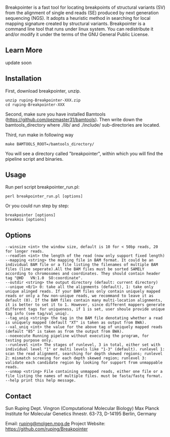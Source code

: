 Breakpointer is a fast tool for locating breakpoints of structural variants (SV) from the alignment of single end reads (SE) produced by next generation sequencing (NGS). It adopts a heuristic method in searching for local mapping signature created by structural variants. Breakpointer is a command line tool that runs under linux system. You can redistribute it and/or modify it under the terms of the GNU General Public License.

Learn More
---

update soon
    

Installation
---

First, download breakpointer, unzip.

	unzip ruping-Breakpointer-XXX.zip
	cd ruping-Breakpointer-XXX

Second, make sure you have installed Bamtools (https://github.com/pezmaster31/bamtools). Then write down the bamtools_directory where ./lib/ and ./include/ sub-directories are located.

Third, run make in following way

	make BAMTOOLS_ROOT=/bamtools_directory/

You will see a directory called "breakpointer", within which you will find the pipeline script and binaries.


Usage
---

Run perl script breakpointer_run.pl:

	perl breakpointer_run.pl [options]
    

Or you could run step by step:

	breakpointer [options]
	breakmis [options]


Options
---
	--winsize <int> the window size, default is 10 for < 50bp reads, 20 for longer reads.
	--readlen <int> the length of the read (now only support fixed length)
	--mapping <string> the mapping file in BAM format. It could be an individual BAM file or a file listing the filenames of multiple BAM files (line seperate).All the BAM files must be sorted SAMELY according to chromosomes and coordinates. They should contain header tag "@HD   VN:1.0  SO:coordinate".
	--outdir <string> the output directory (default: current directory)
	--unique <0/1> 0: take all the alignments (default), 1: take only unique alinged reads. If your BAM files only contain uniquely mapped reads or only a few non-unique reads, we recommand to leave it as default (0). If the BAM files contain many multi-location alignments, it is better to set it to 1. However, since different mappers generate different tags for uniqueness, if 1 is set, user shoule provide unique tag info (see tag/val_uniq).
	--tag_uniq <string> the tag in the BAM file denotating whether a read is uniquely mapped (default "XT" is taken as output from BWA).
	--val_uniq <int> the value for the above tag of uniquely mapped reads (default "85" is taken as from the output from BWA).
	--noexecute Running pipeline without executing the program, for testing purpose only.
	--runlevel <int> The stages of runlevel, 3 in total, either set with individual level "1" or multi levels like "1-3" (default). runlevel 1: scan the read alignment, searching for depth skewed regions; runlevel 2: mismatch screeing for each depth skewed region; runlevel 3: validate each candidate region by looking for support from unmappable reads.
	--unmap <string> File containing unmapped reads, either one file or a file listing the names of multiple files. must be fasta/fastq format.
	--help print this help message.



Contact
---
Sun Ruping
Dept. Vingron (Computational Molecular Biology)
Max Planck Institute for Molecular Genetics
Ihnestr. 63-73, D-14195 Berlin, Germany

Email: ruping@molgen.mpg.de
Project Website: https://github.com/ruping/Breakpointer

